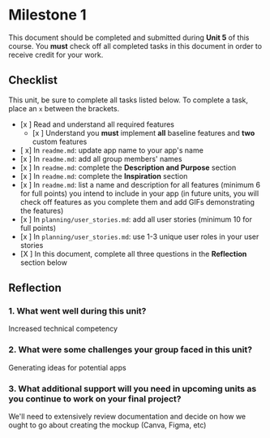 # Milestone 1

This document should be completed and submitted during **Unit 5** of this course. You **must** check off all completed tasks in this document in order to receive credit for your work.

## Checklist

This unit, be sure to complete all tasks listed below. To complete a task, place an `x` between the brackets.

- [x ] Read and understand all required features
  - [x ] Understand you **must** implement **all** baseline features and **two** custom features
- [ x] In `readme.md`: update app name to your app's name
- [x ] In `readme.md`: add all group members' names
- [x ] In `readme.md`: complete the **Description and Purpose** section
- [x ] In `readme.md`: complete the **Inspiration** section
- [x ] In `readme.md`: list a name and description for all features (minimum 6 for full points) you intend to include in your app (in future units, you will check off features as you complete them and add GIFs demonstrating the features)
- [x ] In `planning/user_stories.md`: add all user stories (minimum 10 for full points)
- [x ] In `planning/user_stories.md`: use 1-3 unique user roles in your user stories
- [X ] In this document, complete all three questions in the **Reflection** section below

## Reflection

### 1. What went well during this unit?

Increased technical competency

### 2. What were some challenges your group faced in this unit?

Generating ideas for potential apps

### 3. What additional support will you need in upcoming units as you continue to work on your final project?

We'll need to extensively review documentation and decide on how we ought to go about creating the mockup (Canva, Figma, etc)